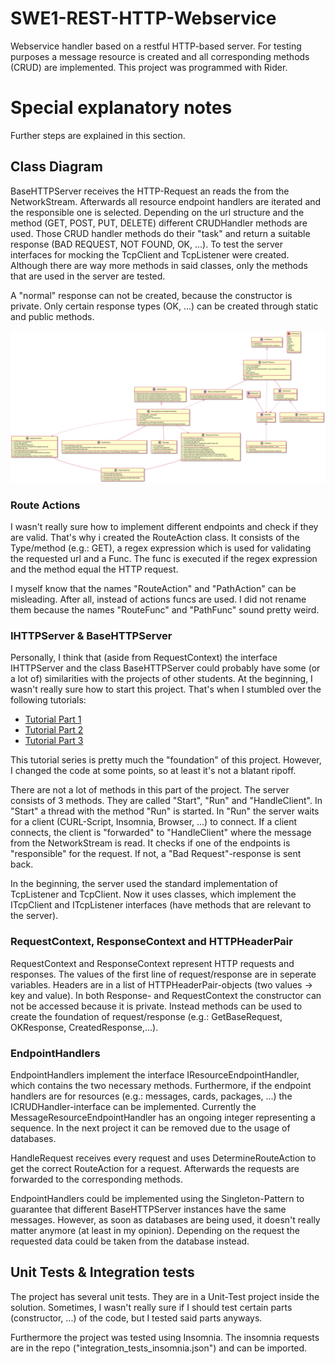 # SWE1-REST-HTTP-Webservice

Webservice handler based on a restful HTTP-based server. For testing purposes a message resource is created and all corresponding methods (CRUD) are implemented. This project was programmed with Rider.

# Special explanatory notes

Further steps are explained in this section.

## Class Diagram

BaseHTTPServer receives the HTTP-Request an reads the from the NetworkStream. Afterwards all resource endpoint handlers are iterated and the responsible one is selected. Depending on the url structure and the method (GET, POST, PUT, DELETE) different CRUDHandler methods are used. Those CRUD handler methods do their "task" and return a suitable response (BAD REQUEST, NOT FOUND, OK, ...). To test the server interfaces for mocking the TcpClient and TcpListener were created. Although there are way more methods in said classes, only the methods that are used in the server are tested.

A "normal" response can not be created, because the constructor is private. Only certain response types (OK, ...) can be created through static and public methods.

![Class diagram of the project](./httprestserver_classdiagram/httprestserver_classdiagram.svg)

### Route Actions

I wasn't really sure how to implement different endpoints and check if they are valid. That's why i created the RouteAction class. It consists of the Type/method (e.g.: GET), a regex expression which is used for validating the requested url and a Func. The func is executed if the regex expression and the method equal the HTTP request.

I myself know that the names "RouteAction" and "PathAction" can be misleading. After all, instead of actions funcs are used. I did not rename them because the names "RouteFunc" and "PathFunc" sound pretty weird.

### IHTTPServer & BaseHTTPServer

Personally, I think that (aside from RequestContext) the interface IHTTPServer and the class BaseHTTPServer could probably have some (or a lot of) similarities with the projects of other students. At the beginning, I wasn't really sure how to start this project. That's when I stumbled over the following tutorials:

* [Tutorial Part 1](https://youtu.be/HFnJLv2Q1go)
* [Tutorial Part 2](https://youtu.be/8d5JWDuG2Tg)
* [Tutorial Part 3](https://youtu.be/PPX2V10eQkI)

This tutorial series is pretty much the "foundation" of this project. However, I changed the code at some points, so at least it's not a blatant ripoff.

There are not a lot of methods in this part of the project. The server consists of 3 methods. They are called "Start", "Run" and "HandleClient". In "Start" a thread with the method "Run" is started. In "Run" the server waits for a client (CURL-Script, Insomnia, Browser, ...) to connect. If a client connects, the client is "forwarded" to "HandleClient" where the message from the NetworkStream is read. It checks if one of the endpoints is "responsible" for the request. If not, a "Bad Request"-response is sent back.

In the beginning, the server used the standard implementation of TcpListener and TcpClient. Now it uses classes, which implement the ITcpClient and ITcpListener interfaces (have methods that are relevant to the server).

### RequestContext, ResponseContext and HTTPHeaderPair

RequestContext and ResponseContext represent HTTP requests and responses. The values of the first line of request/response are in seperate variables. Headers are in a list of HTTPHeaderPair-objects (two values -> key and value). In both Response- and RequestContext the constructor can not be accessed because it is private. Instead methods can be used to create the foundation of request/response (e.g.: GetBaseRequest, OKResponse, CreatedResponse,...).

### EndpointHandlers

EndpointHandlers implement the interface IResourceEndpointHandler, which contains the two necessary methods. Furthermore, if the endpoint handlers are for resources (e.g.: messages, cards, packages, ...) the ICRUDHandler-interface can be implemented. Currently the MessageResourceEndpointHandler has an ongoing integer representing a sequence. In the next project it can be removed due to the usage of databases.

HandleRequest receives every request and uses DetermineRouteAction to get the correct RouteAction for a request. Afterwards the requests are forwarded to the corresponding methods.

EndpointHandlers could be implemented using the Singleton-Pattern to guarantee that different BaseHTTPServer instances have the same messages. However, as soon as databases are being used, it doesn't really matter anymore (at least in my opinion). Depending on the request the requested data could be taken from the database instead.

## Unit Tests & Integration tests

The project has several unit tests. They are in a Unit-Test project inside the solution. Sometimes, I wasn't really sure if I should test certain parts (constructor, ...) of the code, but I tested said parts anyways.

Furthermore the project was tested using Insomnia. The insomnia requests are in the repo ("integration_tests_insomnia.json") and can be imported.
